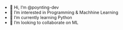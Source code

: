 - 👋 Hi, I’m @poynting-dev
- 👀 I’m interested in Programming & Machhine Learning
- 🌱 I’m currently learning Python
- 💞️ I’m looking to collaborate on ML


<!---
poynting-dev/poynting-dev is a ✨ special ✨ repository because its `README.md` (this file) appears on your GitHub profile.
You can click the Preview link to take a look at your changes.
--->
